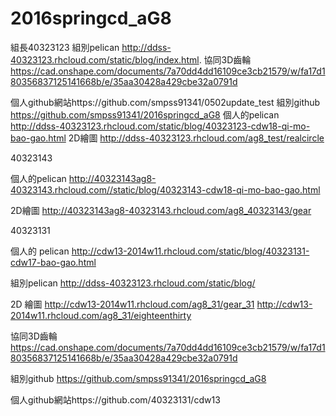 # 2016springcd_aG8

組長40323123 
組別pelican http://ddss-40323123.rhcloud.com/static/blog/index.html.
協同3D齒輪 https://cad.onshape.com/documents/7a70dd4dd16109ce3cb21579/w/fa17d180356837125141668b/e/35aa30428a429cbe32a0791d

個人github網站https://github.com/smpss91341/0502update_test
組別github https://github.com/smpss91341/2016springcd_aG8
個人的pelican http://ddss-40323123.rhcloud.com/static/blog/40323123-cdw18-qi-mo-bao-gao.html
2D繪圖 http://ddss-40323123.rhcloud.com/ag8_test/realcircle


40323143 

個人的pelican http://40323143ag8-40323143.rhcloud.com//static/blog/40323143-cdw18-qi-mo-bao-gao.html

2D繪圖 http://40323143ag8-40323143.rhcloud.com/ag8_40323143/gear


40323131

個人的 pelican  http://cdw13-2014w11.rhcloud.com/static/blog/40323131-cdw17-bao-gao.html

組別pelican http://ddss-40323123.rhcloud.com/static/blog/

2D 繪圖 http://cdw13-2014w11.rhcloud.com/ag8_31/gear_31
            http://cdw13-2014w11.rhcloud.com/ag8_31/eighteenthirty

協同3D齒輪 https://cad.onshape.com/documents/7a70dd4dd16109ce3cb21579/w/fa17d180356837125141668b/e/35aa30428a429cbe32a0791d

組別github https://github.com/smpss91341/2016springcd_aG8

個人github網站https://github.com/40323131/cdw13
